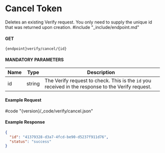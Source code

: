 # Cancel Token

Deletes an existing Verify request. You only need to supply the unique id that was returned upon creation.
#include "_include/endpoint.md"

#### GET

```
{endpoint}verify/cancel/{id}
```

#### MANDATORY PARAMETERS

| Name | Type   | Description                                                                                       |
| ---- | ------ | ------------------------------------------------------------------------------------------------- |
| id   | string | The Verify request to check. This is the `id` you received in the response to the Verify request. |

#### Example Request

#code "{version}/_code/verify/cancel.json"

#### Example Response

```json
{
  "id": "41379328-d3a7-4fcd-be90-d5237f911d76",
  "status": "success"
}
```
